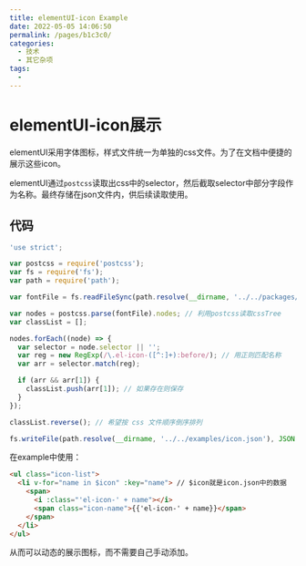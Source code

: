 ```yaml
---
title: elementUI-icon Example
date: 2022-05-05 14:06:50
permalink: /pages/b1c3c0/
categories:
  - 技术
  - 其它杂项
tags:
  - 
---
```


# elementUI-icon展示

elementUI采用字体图标，样式文件统一为单独的css文件。为了在文档中便捷的展示这些icon。

elementUI通过`postcss`读取出css中的selector，然后截取selector中部分字段作为名称。最终存储在json文件内，供后续读取使用。

## 代码

```javascript
'use strict';

var postcss = require('postcss');
var fs = require('fs');
var path = require('path');

var fontFile = fs.readFileSync(path.resolve(__dirname, '../../packages/theme-chalk/src/icon.scss'), 'utf8'); // 读取scsc文件

var nodes = postcss.parse(fontFile).nodes; // 利用postcss读取cssTree
var classList = [];

nodes.forEach((node) => { 
  var selector = node.selector || '';
  var reg = new RegExp(/\.el-icon-([^:]+):before/); // 用正则匹配名称
  var arr = selector.match(reg);

  if (arr && arr[1]) {
    classList.push(arr[1]); // 如果存在则保存
  }
});

classList.reverse(); // 希望按 css 文件顺序倒序排列

fs.writeFile(path.resolve(__dirname, '../../examples/icon.json'), JSON.stringify(classList), () => {}); // 存入json文件待使用
```

在example中使用：

```html
<ul class="icon-list">
  <li v-for="name in $icon" :key="name"> // $icon就是icon.json中的数据
    <span>
      <i :class="'el-icon-' + name"></i>
      <span class="icon-name">{{'el-icon-' + name}}</span>
    </span>
  </li>
</ul>
```

从而可以动态的展示图标，而不需要自己手动添加。
